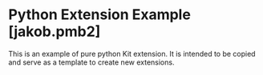 # Python Extension Example [jakob.pmb2]

This is an example of pure python Kit extension. It is intended to be copied and serve as a template to create new extensions.

